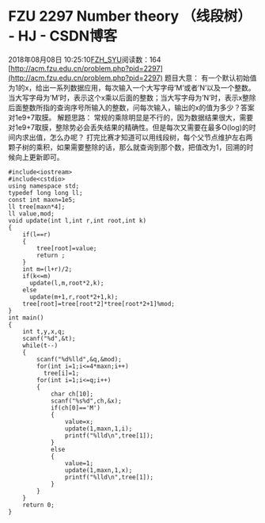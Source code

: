 # FZU 2297 Number theory （线段树） - HJ - CSDN博客
2018年08月08日 10:25:10[FZH_SYU](https://me.csdn.net/feizaoSYUACM)阅读数：164
[http://acm.fzu.edu.cn/problem.php?pid=2297](http://acm.fzu.edu.cn/problem.php?pid=2297)
题目大意：
有一个默认初始值为1的x，给出一系列数据应用，每次输入一个大写字母’M’或者’N’以及一个整数。当大写字母为’M’时，表示这个x乘以后面的整数；当大写字母为’N’时，表示x整除后面整数所指的查询序号所输入的整数，问每次输入，输出的x的值为多少？答案对1e9+7取膜。
解题思路：
常规的乘除明显是不行的，因为数据结果很大，需要对1e9+7取膜，整除势必会丢失结果的精确性。但是每次又需要在最多O(log)的时间内求出值，怎么办呢？
打完比赛才知道可以用线段树，每个父节点维护左右两颗子树的乘积，如果需要整除的话，那么就查询到那个数，把值改为1，回溯的时候向上更新即可。
```
#include<iostream>
#include<cstdio>
using namespace std;
typedef long long ll;
const int maxn=1e5;
ll tree[maxn*4];
ll value,mod;
void update(int l,int r,int root,int k)
{
    if(l==r)
    {
        tree[root]=value;
        return ;
    }
    int m=(l+r)/2;
    if(k<=m)
      update(l,m,root*2,k);
    else
      update(m+1,r,root*2+1,k);
    tree[root]=tree[root*2]*tree[root*2+1]%mod;
}
int main()
{
    int t,y,x,q;
    scanf("%d",&t);
    while(t--)
    {
        scanf("%d%lld",&q,&mod);
        for(int i=1;i<=4*maxn;i++)
          tree[i]=1;
        for(int i=1;i<=q;i++)
        {
            char ch[10];
            scanf("%s%d",ch,&x);
            if(ch[0]=='M')
            {
                value=x;
                update(1,maxn,1,i);
                printf("%lld\n",tree[1]);
            }
            else
            {
                value=1;
                update(1,maxn,1,x);
                printf("%lld\n",tree[1]);
            }
        }
    }
    return 0;
}
```
